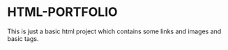 # HTML-PORTFOLIO
This is just a basic html project which contains some links and images and basic tags.
